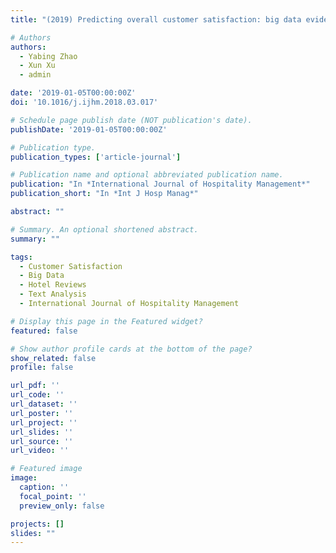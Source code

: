 ```yaml
---
title: "(2019) Predicting overall customer satisfaction: big data evidence from hotel online textual reviews. International Journal of Hospitality Management, 76(Part A), pp. 111-121"

# Authors
authors:
  - Yabing Zhao
  - Xun Xu
  - admin

date: '2019-01-05T00:00:00Z'
doi: '10.1016/j.ijhm.2018.03.017'

# Schedule page publish date (NOT publication's date).
publishDate: '2019-01-05T00:00:00Z'

# Publication type.
publication_types: ['article-journal']

# Publication name and optional abbreviated publication name.
publication: "In *International Journal of Hospitality Management*"
publication_short: "In *Int J Hosp Manag*"

abstract: ""

# Summary. An optional shortened abstract.
summary: ""

tags:
  - Customer Satisfaction
  - Big Data
  - Hotel Reviews
  - Text Analysis
  - International Journal of Hospitality Management

# Display this page in the Featured widget?
featured: false

# Show author profile cards at the bottom of the page?
show_related: false
profile: false

url_pdf: ''
url_code: ''
url_dataset: ''
url_poster: ''
url_project: ''
url_slides: ''
url_source: ''
url_video: ''

# Featured image
image:
  caption: ''
  focal_point: ''
  preview_only: false

projects: []
slides: ""
---
```

